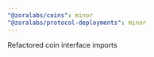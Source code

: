 ```yaml
---
"@zoralabs/coins": minor
"@zoralabs/protocol-deployments": minor
---
```


Refactored coin interface imports
